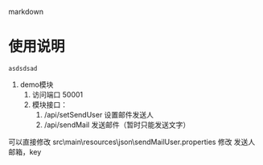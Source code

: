 markdown
# 使用说明
`asdsdsad`

1. demo模块  
   1. 访问端口 50001
   2. 模块接口：
         1. /api/setSendUser 设置邮件发送人 
         2. /api/sendMail 发送邮件（暂时只能发送文字） 
   
  可以直接修改 src\main\resources\json\sendMailUser.properties 修改 发送人邮箱，key